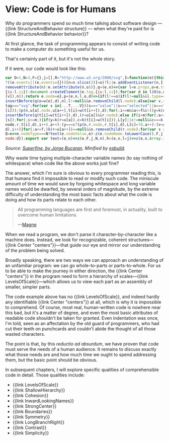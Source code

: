 # View: Code is for Humans

<div class="summary-block">

Why do programmers spend so much time talking about software design — {{link StructureAndBehavior structure}} — when what they're paid for is {{link StructureAndBehavior behavior}}?

</div>

At first glance, the task of programming appears to consist of writing code to make a computer do something useful for us.

That's certainly part of it, but it's not the whole story.

If it were, our code would look like this:

```js
var D=1,N=3,F={},j=[],R="http://www.w3.org/2000/svg",I=function(e){this.events[e.type](e)},k=e=>e==null?e:e.key,O=(e,n,l,o,d)=>{n==="key"||(n[0]==="o"&&n[1]==="n"
?((e.events||(e.events={}))[n=n.slice(2)]=o)?l||e.addEventListener(n,I):e.removeEventListener(n,I):!d&&n!=="list"&&n!=="form"&&n in e?e[n]=o??"":o==null||o===!1?e.
removeAttribute(n):e.setAttribute(n,o))},q=(e,n)=>{var l=e.props,o=e.type===N?document.createTextNode(e.tag):(n=n||e.tag==="svg")?document.createElementNS(R,e.tag,
{is:l.is}):document.createElement(e.tag,{is:l.is});for(var d in l)O(o,d,null,l[d],n);for(var v=0;v<e.children.length;v++)o.appendChild(q(e.children[v]=w(e.children
[v]),n));return e.node=o},p=(e,n,l,o,d)=>{if(l!==o)if(l!=null&&l.type===N&&o.type===N)l.tag!==o.tag&&(n.nodeValue=o.tag);else if(l==null||l.tag!==o.tag)n=e.
insertBefore(q(o=w(o),d),n),l!=null&&e.removeChild(l.node);else{var v,r,y,c,T=l.props,V=o.props,u=l.children,t=o.children,a=0,i=0,f=u.length-1,m=t.length-1;d=d||o.
tag==="svg";for(var s in{...T,...V})(s==="value"||s==="selected"||s==="checked"?n[s]:T[s])!==V[s]&&O(n,s,T[s],V[s],d);for(;i<=m&&a<=f&&!((y=k(u[a]))==null||y!==k(t
[i]));)p(n,u[a].node,u[a++],t[i]=w(t[i++]),d);for(;i<=m&&a<=f&&!((y=k(u[f]))==null||y!==k(t[m]));)p(n,u[f].node,u[f--],t[m]=w(t[m--]),d);if(a>f)for(;i<=m;)n.
insertBefore(q(t[i]=w(t[i++]),d),(r=u[a])&&r.node);else if(i>m)for(;a<=f;)n.removeChild(u[a++].node);else{for(var g={},L={},s=a;s<=f;s++)(y=u[s].key)!=null&&(g[y]=u
[s]);for(;i<=m;){if(y=k(r=u[a]),c=k(t[i]=w(t[i])),L[y]||c!=null&&c===k(u[a+1])){y==null&&n.removeChild(r.node),a++;continue}c==null||l.type===D?(y==null&&(p(n,r&&r.
node,r,t[i],d),i++),a++):(y===c?(p(n,r.node,r,t[i],d),L[c]=!0,a++):(v=g[c])!=null?(p(n,n.insertBefore(v.node,r&&r.node),v,t[i],d),L[c]=!0):p(n,r&&r.node,null,t[i],
d),i++)}for(;a<=f;)k(r=u[a++])==null&&n.removeChild(r.node);for(var s in g)L[s]==null&&n.removeChild(g[s].node)}}return o.node=n},w=e=>e!==!0&&e!==!1&&e?e:text(""),
Q=e=>e.nodeType===N?text(e.nodeValue,e):z(e.nodeName.toLowerCase(),F,j.map.call(e.childNodes,Q),D,e),z=(e,n,l,o,d)=>({tag:e,props:n,key:n.key,children:l,type:o,
node:d});export var text=(e,n)=>z(e,F,j,N,n),h=(e,n,l=j)=>z(e,n,Array.isArray(l)?l:[l]),patch=(e,n)=>((e=p(e.parentNode,e,e.vdom||Q(e),n)).vdom=n,e);
```

<cite>Source: [Superfine, by Jorge Bucaran](https://github.com/jorgebucaran/superfine). Minified by [esbuild](https://esbuild.github.io/).</cite>

Why waste time typing multiple-character variable names (to say
nothing of whitespace) when code like the above works just fine?

The answer, which I'm sure is obvious to every programmer
reading this, is that humans find it impossible to read or modify
such code. The miniscule amount of time we would save by forgoing
whitespace and long variable names would be dwarfed, by several orders of
magnitude, by the extreme difficulty of understanding the
most basic facts about what the code is doing and how its parts
relate to each other.

> All programming languages are first and foremost, in actuality, built to overcome human limitations.
>
> —[Magne](https://dev.to/redbar0n/features-of-a-dream-programming-language-2nd-draft-p7j)

When we read a program, we don't parse it character-by-character like
a machine does. Instead, we look for recognizable, coherent structures—{{link Center "centers"}}—that
guide our eye and mirror our understanding of the problem being solved.

Broadly speaking, there are two ways we can approach an understanding of an unfamiliar program:
we can go whole-to-parts or parts-to-whole. For us to be able to
make the journey in either direction, the {{link Center "centers"}} in
the program need to form a hierarchy of scales—{{link LevelsOfScale}}—which
allows us to view each part as an assembly of smaller, simpler parts.

The code example above has no {{link LevelsOfScale}}, and indeed hardly
any identifiable {{link Center "centers"}} at all, which is why it is
impossible to comprehend. Of course, most real, human-written code is
nowhere near this bad, but it's a matter of degree, and even the most
basic attributes of readable code shouldn't be taken for granted. Even
indentation was once, I'm told, seen as an affectation by the old guard of programmers,
who had cut their teeth on punchcards and couldn't abide the thought of all those wasted characters.

The point is that, by this _reductio ad absurdum_, we have proven that code
must serve the needs of a human audience.  It remains to discuss
exactly what those needs are and how much time we ought to spend
addressing them, but the basic point should be obvious.

In subsequent chapters, I will explore specific qualities of comprehensible
code in detail. Those qualities include:

- {{link LevelsOfScale}}
- {{link ShallowHierarchy}}
- {{link Cohesion}}
- {{link InwardLookingNames}}
- {{link StrongCenter}}
- {{link Boundaries}}
- {{link Symmetry}}
- {{link LongBranchRight}}
- {{link Contrast}}
- {{link Simplicity}}